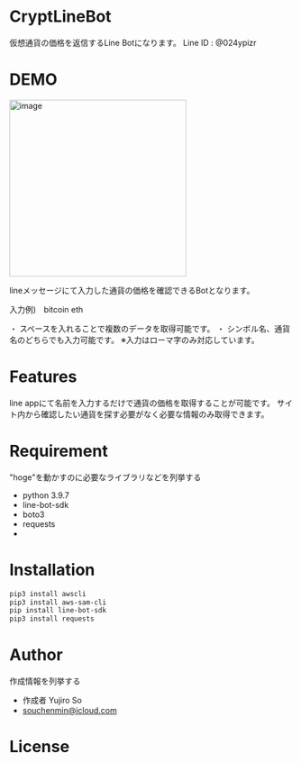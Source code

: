 # CryptLineBot

仮想通貨の価格を返信するLine Botになります。
Line ID : @024ypizr
 
 
# DEMO

<img width="314" alt="image" src="https://user-images.githubusercontent.com/64994254/155271564-7529b40a-66a8-4588-b8db-3d583900c4c4.png">


lineメッセージにて入力した通貨の価格を確認できるBotとなります。

入力例)　bitcoin eth

・ スペースを入れることで複数のデータを取得可能です。
・ シンボル名、通貨名のどちらでも入力可能です。
※入力はローマ字のみ対応しています。


# Features
 
line appにて名前を入力するだけで通貨の価格を取得することが可能です。
サイト内から確認したい通貨を探す必要がなく必要な情報のみ取得できます。
 
# Requirement
 
"hoge"を動かすのに必要なライブラリなどを列挙する
 
* python 3.9.7
* line-bot-sdk
* boto3
* requests
* 


# Installation

 
```bash
pip3 install awscli
pip3 install aws-sam-cli
pip install line-bot-sdk
pip3 install requests
```
 

 
# Author
 
作成情報を列挙する
 
* 作成者 Yujiro So
* souchenmin@icloud.com
 
# License
